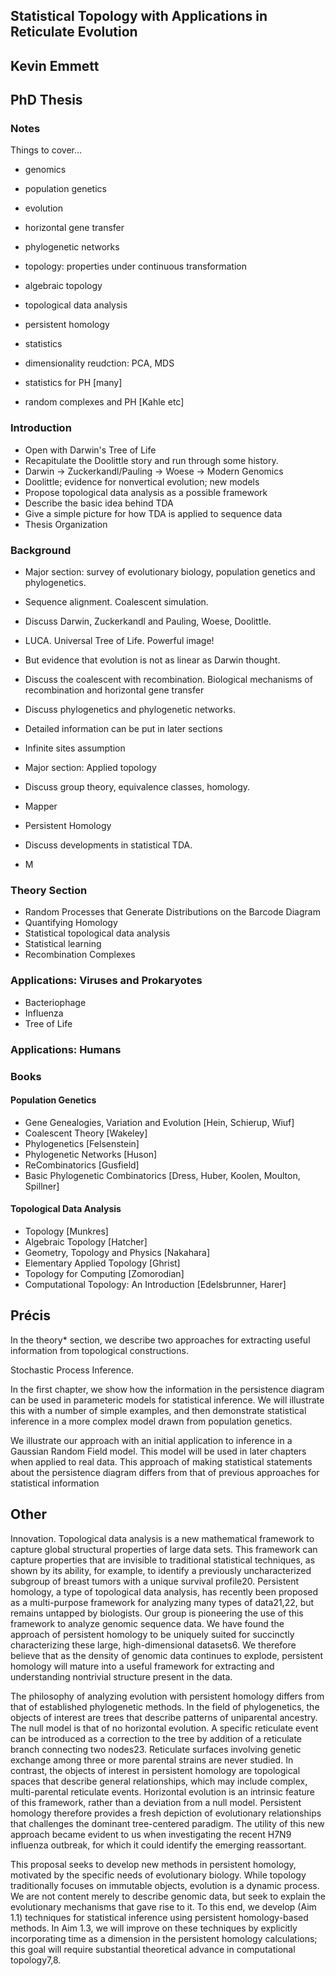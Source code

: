 ## Statistical Topology with Applications in Reticulate Evolution
## Kevin Emmett
## PhD Thesis

### Notes

Things to cover...

* genomics
* population genetics
* evolution
* horizontal gene transfer
* phylogenetic networks

* topology: properties under continuous transformation
* algebraic topology
* topological data analysis
* persistent homology

* statistics
* dimensionality reudction: PCA, MDS

* statistics for PH [many]
* random complexes and PH [Kahle etc]

### Introduction

* Open with Darwin's Tree of Life
* Recapitulate the Doolittle story and run through some history.
* Darwin -> Zuckerkandl/Pauling -> Woese -> Modern Genomics
* Doolittle; evidence for nonvertical evolution; new models
* Propose topological data analysis as a possible framework
* Describe the basic idea behind TDA
* Give a simple picture for how TDA is applied to sequence data
* Thesis Organization

### Background

* Major section: survey of evolutionary biology, population genetics and phylogenetics.
* Sequence alignment. Coalescent simulation.
* Discuss Darwin, Zuckerkandl and Pauling, Woese, Doolittle.
* LUCA. Universal Tree of Life. Powerful image!
* But evidence that evolution is not as linear as Darwin thought.
* Discuss the coalescent with recombination. Biological mechanisms of recombination and horizontal gene transfer
* Discuss phylogenetics and phylogenetic networks.
* Detailed information can be put in later sections
* Infinite sites assumption


* Major section: Applied topology
* Discuss group theory, equivalence classes, homology.
* Mapper
* Persistent Homology
* Discuss developments in statistical TDA.

* M

### Theory Section

* Random Processes that Generate Distributions on the Barcode Diagram
* Quantifying Homology 
* Statistical topological data analysis
* Statistical learning
* Recombination Complexes

### Applications: Viruses and Prokaryotes

* Bacteriophage
* Influenza
* Tree of Life

### Applications: Humans

### Books

#### Population Genetics

* Gene Genealogies, Variation and Evolution [Hein, Schierup, Wiuf]
* Coalescent Theory [Wakeley]
* Phylogenetics [Felsenstein]
* Phylogenetic Networks [Huson]
* ReCombinatorics [Gusfield]
* Basic Phylogenetic Combinatorics [Dress, Huber, Koolen, Moulton, Spillner]

#### Topological Data Analysis

* Topology [Munkres]
* Algebraic Topology [Hatcher]
* Geometry, Topology and Physics [Nakahara]
* Elementary Applied Topology [Ghrist]
* Topology for Computing [Zomorodian]
* Computational Topology: An Introduction [Edelsbrunner, Harer]

## Précis

In the theory* section, we describe two approaches for extracting useful information from topological constructions.

Stochastic Process Inference.

In the first chapter, we show how the information in the persistence diagram can be used in parameteric models for statistical inference. We will illustrate this with a number of simple examples, and then demonstrate statistical inference in a more complex model drawn from population genetics.

We illustrate our approach with an initial application to inference in a Gaussian Random Field model.
This model will be used in later chapters when applied to real data. This approach of making statistical statements about the persistence diagram differs from that of previous approaches for statistical information

## Other

Innovation. Topological data analysis is a new mathematical framework to capture global structural properties of large data sets. This framework can capture properties that are invisible to traditional statistical techniques, as shown by its ability, for example, to identify a previously uncharacterized subgroup of breast tumors with a unique survival profile20. Persistent homology, a type of topological data analysis, has recently been proposed as a multi-purpose framework for analyzing many types of data21,22, but remains untapped by biologists. Our group is pioneering the use of this framework to analyze genomic sequence data. We have found the approach of persistent homology to be uniquely suited for succinctly characterizing these large, high-dimensional datasets6. We therefore believe that as the density of genomic data continues to explode, persistent homology will mature into a useful framework for extracting and understanding nontrivial structure present in the data.

The philosophy of analyzing evolution with persistent homology differs from that of established phylogenetic methods. In the field of phylogenetics, the objects of interest are trees that describe patterns of uniparental ancestry. The null model is that of no horizontal evolution. A specific reticulate event can be introduced as a correction to the tree by addition of a reticulate branch connecting two nodes23. Reticulate surfaces involving genetic exchange among three or more parental strains are never studied. In contrast, the objects of interest in persistent homology are topological spaces that describe general relationships, which may include complex, multi-parental reticulate events. Horizontal evolution is an intrinsic feature of this framework, rather than a deviation from a null model. Persistent homology therefore provides a fresh depiction of evolutionary relationships that challenges the dominant tree-centered paradigm. The utility of this new approach became evident to us when investigating the recent H7N9 influenza outbreak, for which it could identify the emerging reassortant.

This proposal seeks to develop new methods in persistent homology, motivated by the specific needs of evolutionary biology. While topology traditionally focuses on immutable objects, evolution is a dynamic process. We are not content merely to describe genomic data, but seek to explain the evolutionary mechanisms that gave rise to it. To this end, we develop (Aim 1.1) techniques for statistical inference using persistent homology-based methods. In Aim 1.3, we will improve on these techniques by explicitly incorporating time as a dimension in the persistent homology calculations; this goal will require substantial theoretical advance in computational topology7,8.

